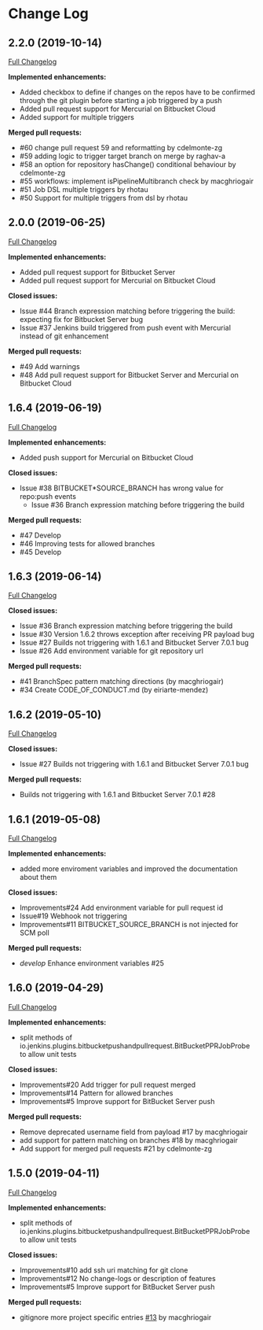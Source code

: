 # Change Log

## 2.2.0 (2019-10-14)

[Full Changelog](https://github.com/jenkinsci/bitbucket-push-and-pull-request-plugin/compare/bitbucket-push-and-pull-request-2.0.0...bitbucket-push-and-pull-request-2.2.0)

**Implemented enhancements:**

- Added checkbox to define if changes on the repos have to be confirmed through the git plugin before starting a job triggered by a push
- Added pull request support for Mercurial on Bitbucket Cloud
- Added support for multiple triggers

**Merged pull requests:**

- #60 change pull request 59 and reformatting by cdelmonte-zg
- #59 adding logic to trigger target branch on merge by raghav-a
- #58 an option for repository hasChange() conditional behaviour by cdelmonte-zg
- #55 workflows: implement isPipelineMultibranch check by macghriogair
- #51 Job DSL multiple triggers by rhotau
- #50 Support for multiple triggers from dsl by rhotau

## 2.0.0 (2019-06-25)

[Full Changelog](https://github.com/jenkinsci/bitbucket-push-and-pull-request-plugin/compare/bitbucket-push-and-pull-request-1.6.4...bitbucket-push-and-pull-request-2.0.0)

**Implemented enhancements:**

- Added pull request support for Bitbucket Server
- Added pull request support for Mercurial on Bitbucket Cloud

**Closed issues:**

- Issue #44 Branch expression matching before triggering the build: expecting fix for Bitbucket Server bug
- Issue #37 Jenkins build triggered from push event with Mercurial instead of git enhancement

**Merged pull requests:**

- #49 Add warnings
- #48 Add pull request support for Bitbucket Server and Mercurial on Bitbucket Cloud

## 1.6.4 (2019-06-19)

[Full Changelog](https://github.com/jenkinsci/bitbucket-push-and-pull-request-plugin/compare/bitbucket-push-and-pull-request-1.6.3...bitbucket-push-and-pull-request-1.6.4)

**Implemented enhancements:**

- Added push support for Mercurial on Bitbucket Cloud

**Closed issues:**

- Issue #38 BITBUCKET\*SOURCE_BRANCH has wrong value for repo:push events
  - Issue #36 Branch expression matching before triggering the build

**Merged pull requests:**

- #47 Develop
- #46 Improving tests for allowed branches
- #45 Develop

## 1.6.3 (2019-06-14)

[Full Changelog](https://github.com/jenkinsci/bitbucket-push-and-pull-request-plugin/compare/bitbucket-push-and-pull-request-1.6.2...bitbucket-push-and-pull-request-1.6.3)

**Closed issues:**

- Issue #36 Branch expression matching before triggering the build
- Issue #30 Version 1.6.2 throws exception after receiving PR payload bug
- Issue #27 Builds not triggering with 1.6.1 and Bitbucket Server 7.0.1 bug
- Issue #26 Add environment variable for git repository url

**Merged pull requests:**

- #41 BranchSpec pattern matching directions (by macghriogair)
- #34 Create CODE_OF_CONDUCT.md (by eiriarte-mendez)

## 1.6.2 (2019-05-10)

[Full Changelog](https://github.com/jenkinsci/bitbucket-push-and-pull-request-plugin/compare/bitbucket-push-and-pull-request-1.6.1...bitbucket-push-and-pull-request-1.6.2)

**Closed issues:**

- Issue #27 Builds not triggering with 1.6.1 and Bitbucket Server 7.0.1 bug

**Merged pull requests:**

- Builds not triggering with 1.6.1 and Bitbucket Server 7.0.1 #28

## 1.6.1 (2019-05-08)

[Full Changelog](https://github.com/jenkinsci/bitbucket-push-and-pull-request-plugin/compare/bitbucket-push-and-pull-request-1.6.0...bitbucket-push-and-pull-request-1.6.1)

**Implemented enhancements:**

- added more enviroment variables and improved the documentation about them

**Closed issues:**

- Improvements#24 Add environment variable for pull request id
- Issue#19 Webhook not triggering
- Improvements#11 BITBUCKET_SOURCE_BRANCH is not injected for SCM poll

**Merged pull requests:**

- _develop_ Enhance environment variables #25

## 1.6.0 (2019-04-29)

[Full Changelog](https://github.com/jenkinsci/bitbucket-push-and-pull-request-plugin/compare/bitbucket-push-and-pull-request-1.5.0...bitbucket-push-and-pull-request-1.6.0)

**Implemented enhancements:**

- split methods of io.jenkins.plugins.bitbucketpushandpullrequest.BitBucketPPRJobProbe to allow unit tests

**Closed issues:**

- Improvements#20 Add trigger for pull request merged
- Improvements#14 Pattern for allowed branches
- Improvements#5 Improve support for BitBucket Server push

**Merged pull requests:**

- Remove deprecated username field from payload #17 by macghriogair
- add support for pattern matching on branches #18 by macghriogair
- Add support for merged pull requests #21 by cdelmonte-zg

## 1.5.0 (2019-04-11)

[Full Changelog](https://github.com/jenkinsci/bitbucket-push-and-pull-request-plugin/compare/master@%7B20days%7D...master)

**Implemented enhancements:**

- split methods of io.jenkins.plugins.bitbucketpushandpullrequest.BitBucketPPRJobProbe to allow unit tests

**Closed issues:**

- Improvements#10 add ssh uri matching for git clone
- Improvements#12 No change-logs or description of features
- Improvements#5 Improve support for BitBucket Server push

**Merged pull requests:**

- gitignore more project specific entries [#13](https://github.com/jenkinsci/bitbucket-push-and-pull-request-plugin/pull/13) by macghriogair
